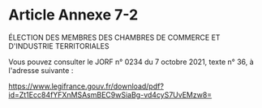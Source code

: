 # Article Annexe 7-2

ÉLECTION DES MEMBRES DES CHAMBRES DE COMMERCE ET D'INDUSTRIE TERRITORIALES

Vous pouvez consulter le JORF n° 0234 du 7 octobre 2021, texte n° 36, à l'adresse suivante :

https://www.legifrance.gouv.fr/download/pdf?id=Zt1Ecc84fYFXnMSAsmBEC9wSiaBg-vd4cyS7UvEMzw8=
